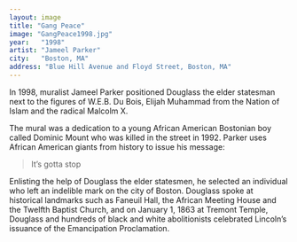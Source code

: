 ```yaml
---
layout: image
title: "Gang Peace"
image: "GangPeace1998.jpg"
year: 	"1998"
artist:	"Jameel Parker"
city: 	"Boston, MA"
address: "Blue Hill Avenue and Floyd Street, Boston, MA"
---
```


In 1998, muralist Jameel Parker positioned Douglass the elder statesman next to the figures of W.E.B. Du Bois, Elijah Muhammad from the Nation of Islam and the radical Malcolm X. 

The mural was a dedication to a young African American Bostonian boy called Dominic Mount who was killed in the street in 1992. Parker uses African American giants from history to issue his message: 

>It’s gotta stop 

Enlisting the help of Douglass the elder statesmen, he selected an individual who left an indelible mark on the city of Boston. Douglass spoke at historical landmarks such as Faneuil Hall, the African Meeting House and the Twelfth Baptist Church, and on January 1, 1863 at Tremont Temple, Douglass and hundreds of black and white abolitionists celebrated Lincoln’s issuance of the Emancipation Proclamation. 